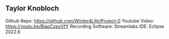 Taylor Knobloch
---------------------
Github Repo: https://github.com/Winter4Life/Project-0
Youtube Video: https://youtu.be/BjaoCzpcVfY
Recording Software: Streamlabs
IDE: Eclipse 2022.6
